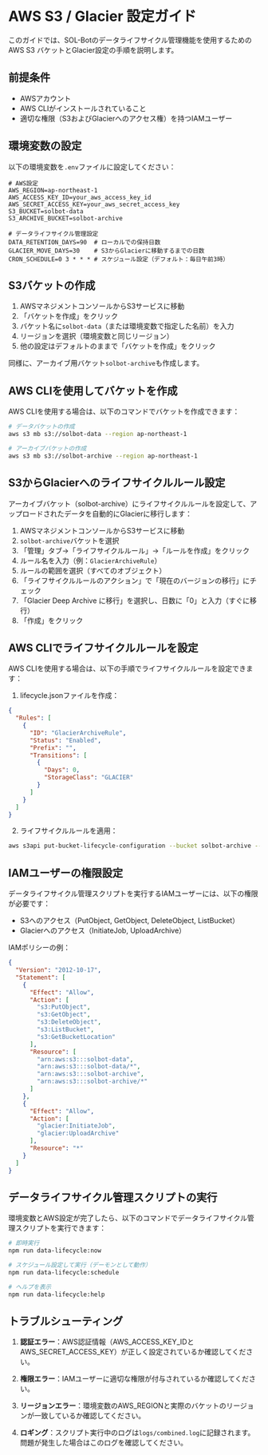 # AWS S3 / Glacier 設定ガイド

このガイドでは、SOL-Botのデータライフサイクル管理機能を使用するための AWS S3 バケットとGlacier設定の手順を説明します。

## 前提条件

- AWSアカウント
- AWS CLIがインストールされていること
- 適切な権限（S3およびGlacierへのアクセス権）を持つIAMユーザー

## 環境変数の設定

以下の環境変数を`.env`ファイルに設定してください：

```
# AWS設定
AWS_REGION=ap-northeast-1
AWS_ACCESS_KEY_ID=your_aws_access_key_id
AWS_SECRET_ACCESS_KEY=your_aws_secret_access_key
S3_BUCKET=solbot-data
S3_ARCHIVE_BUCKET=solbot-archive

# データライフサイクル管理設定
DATA_RETENTION_DAYS=90  # ローカルでの保持日数
GLACIER_MOVE_DAYS=30    # S3からGlacierに移動するまでの日数
CRON_SCHEDULE=0 3 * * * # スケジュール設定（デフォルト：毎日午前3時）
```

## S3バケットの作成

1. AWSマネジメントコンソールからS3サービスに移動
2. 「バケットを作成」をクリック
3. バケット名に`solbot-data`（または環境変数で指定した名前）を入力
4. リージョンを選択（環境変数と同じリージョン）
5. 他の設定はデフォルトのままで「バケットを作成」をクリック

同様に、アーカイブ用バケット`solbot-archive`も作成します。

## AWS CLIを使用してバケットを作成

AWS CLIを使用する場合は、以下のコマンドでバケットを作成できます：

```bash
# データバケットの作成
aws s3 mb s3://solbot-data --region ap-northeast-1

# アーカイブバケットの作成
aws s3 mb s3://solbot-archive --region ap-northeast-1
```

## S3からGlacierへのライフサイクルルール設定

アーカイブバケット（solbot-archive）にライフサイクルルールを設定して、アップロードされたデータを自動的にGlacierに移行します：

1. AWSマネジメントコンソールからS3サービスに移動
2. `solbot-archive`バケットを選択
3. 「管理」タブ→「ライフサイクルルール」→「ルールを作成」をクリック
4. ルール名を入力（例：`GlacierArchiveRule`）
5. ルールの範囲を選択（すべてのオブジェクト）
6. 「ライフサイクルルールのアクション」で「現在のバージョンの移行」にチェック
7. 「Glacier Deep Archive に移行」を選択し、日数に「0」と入力（すぐに移行）
8. 「作成」をクリック

## AWS CLIでライフサイクルルールを設定

AWS CLIを使用する場合は、以下の手順でライフサイクルルールを設定できます：

1. lifecycle.jsonファイルを作成：

```json
{
  "Rules": [
    {
      "ID": "GlacierArchiveRule",
      "Status": "Enabled",
      "Prefix": "",
      "Transitions": [
        {
          "Days": 0,
          "StorageClass": "GLACIER"
        }
      ]
    }
  ]
}
```

2. ライフサイクルルールを適用：

```bash
aws s3api put-bucket-lifecycle-configuration --bucket solbot-archive --lifecycle-configuration file://lifecycle.json
```

## IAMユーザーの権限設定

データライフサイクル管理スクリプトを実行するIAMユーザーには、以下の権限が必要です：

- S3へのアクセス（PutObject, GetObject, DeleteObject, ListBucket）
- Glacierへのアクセス（InitiateJob, UploadArchive）

IAMポリシーの例：

```json
{
  "Version": "2012-10-17",
  "Statement": [
    {
      "Effect": "Allow",
      "Action": [
        "s3:PutObject",
        "s3:GetObject",
        "s3:DeleteObject",
        "s3:ListBucket",
        "s3:GetBucketLocation"
      ],
      "Resource": [
        "arn:aws:s3:::solbot-data",
        "arn:aws:s3:::solbot-data/*",
        "arn:aws:s3:::solbot-archive",
        "arn:aws:s3:::solbot-archive/*"
      ]
    },
    {
      "Effect": "Allow",
      "Action": [
        "glacier:InitiateJob",
        "glacier:UploadArchive"
      ],
      "Resource": "*"
    }
  ]
}
```

## データライフサイクル管理スクリプトの実行

環境変数とAWS設定が完了したら、以下のコマンドでデータライフサイクル管理スクリプトを実行できます：

```bash
# 即時実行
npm run data-lifecycle:now

# スケジュール設定して実行（デーモンとして動作）
npm run data-lifecycle:schedule

# ヘルプを表示
npm run data-lifecycle:help
```

## トラブルシューティング

1. **認証エラー**：AWS認証情報（AWS_ACCESS_KEY_IDとAWS_SECRET_ACCESS_KEY）が正しく設定されているか確認してください。

2. **権限エラー**：IAMユーザーに適切な権限が付与されているか確認してください。

3. **リージョンエラー**：環境変数のAWS_REGIONと実際のバケットのリージョンが一致しているか確認してください。

4. **ロギング**：スクリプト実行中のログは`logs/combined.log`に記録されます。問題が発生した場合はこのログを確認してください。 